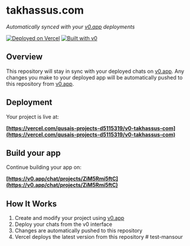 # takhassus.com

*Automatically synced with your [v0.app](https://v0.app) deployments*

[![Deployed on Vercel](https://img.shields.io/badge/Deployed%20on-Vercel-black?style=for-the-badge&logo=vercel)](https://vercel.com/qusais-projects-d5115319/v0-takhassus-com)
[![Built with v0](https://img.shields.io/badge/Built%20with-v0.app-black?style=for-the-badge)](https://v0.app/chat/projects/ZiM5Rmi5ftC)

## Overview

This repository will stay in sync with your deployed chats on [v0.app](https://v0.app).
Any changes you make to your deployed app will be automatically pushed to this repository from [v0.app](https://v0.app).

## Deployment

Your project is live at:

**[https://vercel.com/qusais-projects-d5115319/v0-takhassus-com](https://vercel.com/qusais-projects-d5115319/v0-takhassus-com)**

## Build your app

Continue building your app on:

**[https://v0.app/chat/projects/ZiM5Rmi5ftC](https://v0.app/chat/projects/ZiM5Rmi5ftC)**

## How It Works

1. Create and modify your project using [v0.app](https://v0.app)
2. Deploy your chats from the v0 interface
3. Changes are automatically pushed to this repository
4. Vercel deploys the latest version from this repository
#   t e s t - m a n s o u r  
 